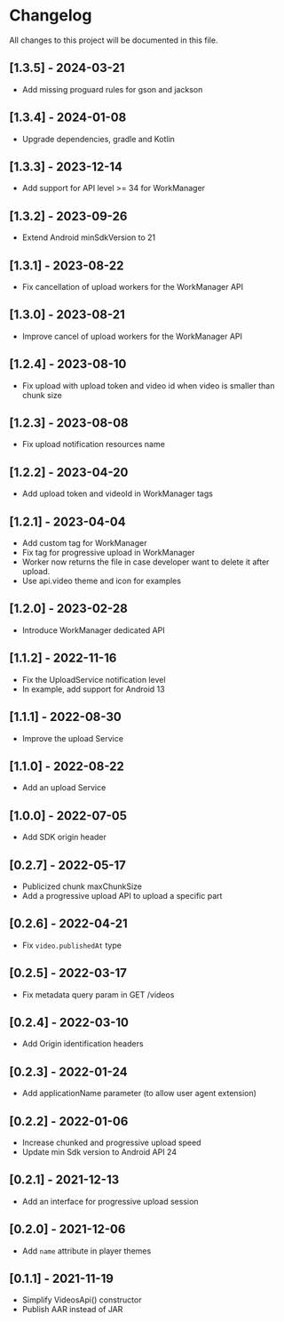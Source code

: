 # Changelog
All changes to this project will be documented in this file.

## [1.3.5] - 2024-03-21
- Add missing proguard rules for gson and jackson

## [1.3.4] - 2024-01-08
- Upgrade dependencies, gradle and Kotlin

## [1.3.3] - 2023-12-14
- Add support for API level >= 34 for WorkManager

## [1.3.2] - 2023-09-26
- Extend Android minSdkVersion to 21

## [1.3.1] - 2023-08-22
- Fix cancellation of upload workers for the WorkManager API

## [1.3.0] - 2023-08-21
- Improve cancel of upload workers for the WorkManager API

## [1.2.4] - 2023-08-10
- Fix upload with upload token and video id when video is smaller than chunk size

## [1.2.3] - 2023-08-08
- Fix upload notification resources name

## [1.2.2] - 2023-04-20
- Add upload token and videoId in WorkManager tags

## [1.2.1] - 2023-04-04
- Add custom tag for WorkManager
- Fix tag for progressive upload in WorkManager
- Worker now returns the file in case developer want to delete it after upload.
- Use api.video theme and icon for examples

## [1.2.0] - 2023-02-28
- Introduce WorkManager dedicated API

## [1.1.2] - 2022-11-16
- Fix the UploadService notification level
- In example, add support for Android 13

## [1.1.1] - 2022-08-30
- Improve the upload Service

## [1.1.0] - 2022-08-22
- Add an upload Service

## [1.0.0] - 2022-07-05
- Add SDK origin header

## [0.2.7] - 2022-05-17
- Publicized chunk maxChunkSize
- Add a progressive upload API to upload a specific part

## [0.2.6] - 2022-04-21
- Fix `video.publishedAt` type

## [0.2.5] - 2022-03-17
- Fix metadata query param in GET /videos

## [0.2.4] - 2022-03-10
- Add Origin identification headers

## [0.2.3] - 2022-01-24
- Add applicationName parameter (to allow user agent extension)

## [0.2.2] - 2022-01-06
- Increase chunked and progressive upload speed
- Update min Sdk version to Android API 24

## [0.2.1] - 2021-12-13
- Add an interface for progressive upload session

## [0.2.0] - 2021-12-06
- Add `name` attribute in player themes

## [0.1.1] - 2021-11-19
- Simplify VideosApi() constructor
- Publish AAR instead of JAR
